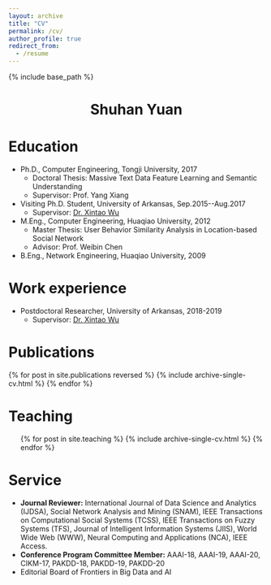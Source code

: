 ```yaml
---
layout: archive
title: "CV"
permalink: /cv/
author_profile: true
redirect_from:
  - /resume
---
```


{% include base_path %}
<center> <h1>Shuhan Yuan</h1> </center>

Education
======
* Ph.D., Computer Engineering, Tongji University, 2017
  * Doctoral Thesis: Massive Text Data Feature Learning and Semantic Understanding
  * Supervisor: Prof. Yang Xiang
* Visiting Ph.D. Student, University of Arkansas, Sep.2015--Aug.2017
  * Supervisor: [Dr. Xintao Wu](http://csce.uark.edu/~xintaowu/)
* M.Eng., Computer Engineering, Huaqiao University, 2012
  * Master Thesis: User Behavior Similarity Analysis in Location-based Social Network
  * Advisor: Prof. Weibin Chen
* B.Eng., Network Engineering, Huaqiao University, 2009




Work experience
======
* Postdoctoral Researcher, University of Arkansas, 2018-2019 
  * Supervisor: [Dr. Xintao Wu](http://csce.uark.edu/~xintaowu/)

<!-- * Fall 2015: Research Assistant
  * Github University
  * Duties included: Merging pull requests
  * Supervisor: Professor Hub -->
  

Publications
======
  {% for post in site.publications reversed %}
    {% include archive-single-cv.html %}
  {% endfor %}
  
<!-- Talks
======
  <ul>{% for post in site.talks %}
    {% include archive-single-talk-cv.html %}
  {% endfor %}</ul> -->
  
Teaching
======
  <ul>{% for post in site.teaching %}
    {% include archive-single-cv.html %}
  {% endfor %}</ul>
  
Service
======
* **Journal Reviewer:** International Journal of Data Science and Analytics (IJDSA), Social Network Analysis and Mining (SNAM), IEEE Transactions on Computational Social Systems (TCSS), IEEE Transactions on Fuzzy Systems (TFS), Journal of Intelligent Information Systems (JIIS), World Wide Web (WWW), Neural Computing and Applications (NCA), IEEE Access.
* **Conference Program Committee Member:** AAAI-18, AAAI-19, AAAI-20, CIKM-17, PAKDD-18, PAKDD-19, PAKDD-20
* Editorial Board of Frontiers in Big Data and AI

